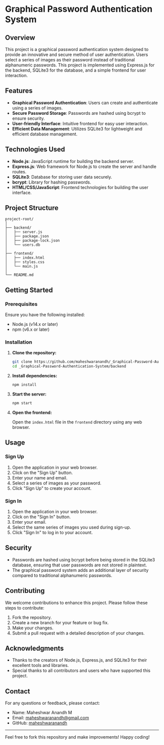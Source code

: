 # Graphical Password Authentication System

## Overview

This project is a graphical password authentication system designed to provide an innovative and secure method of user authentication. Users select a series of images as their password instead of traditional alphanumeric passwords. This project is implemented using Express.js for the backend, SQLite3 for the database, and a simple frontend for user interaction.

## Features

- **Graphical Password Authentication**: Users can create and authenticate using a series of images.
- **Secure Password Storage**: Passwords are hashed using bcrypt to ensure security.
- **User-friendly Interface**: Intuitive frontend for easy user interaction.
- **Efficient Data Management**: Utilizes SQLite3 for lightweight and efficient database management.

## Technologies Used

- **Node.js**: JavaScript runtime for building the backend server.
- **Express.js**: Web framework for Node.js to create the server and handle routes.
- **SQLite3**: Database for storing user data securely.
- **bcrypt**: Library for hashing passwords.
- **HTML/CSS/JavaScript**: Frontend technologies for building the user interface.

## Project Structure

```
project-root/
│
├── backend/
│   ├── server.js
│   ├── package.json
│   ├── package-lock.json
│   └── users.db
│
├── frontend/
│   ├── index.html
│   ├── styles.css
│   └── main.js
│
└── README.md
```

## Getting Started

### Prerequisites

Ensure you have the following installed:

- Node.js (v14.x or later)
- npm (v6.x or later)

### Installation

1. **Clone the repository:**

    ```bash
    git clone https://github.com/maheshwaranandh/_Graphical-Password-Authentication-System
    cd _Graphical-Password-Authentication-System/backend
    ```

2. **Install dependencies:**

    ```bash
    npm install
    ```

3. **Start the server:**

    ```bash
    npm start
    ```

4. **Open the frontend:**

    Open the `index.html` file in the `frontend` directory using any web browser.

## Usage

### Sign Up

1. Open the application in your web browser.
2. Click on the "Sign Up" button.
3. Enter your name and email.
4. Select a series of images as your password.
5. Click "Sign Up" to create your account.

### Sign In

1. Open the application in your web browser.
2. Click on the "Sign In" button.
3. Enter your email.
4. Select the same series of images you used during sign-up.
5. Click "Sign In" to log in to your account.

## Security

- Passwords are hashed using bcrypt before being stored in the SQLite3 database, ensuring that user passwords are not stored in plaintext.
- The graphical password system adds an additional layer of security compared to traditional alphanumeric passwords.

## Contributing

We welcome contributions to enhance this project. Please follow these steps to contribute:

1. Fork the repository.
2. Create a new branch for your feature or bug fix.
3. Make your changes.
4. Submit a pull request with a detailed description of your changes.


## Acknowledgments

- Thanks to the creators of Node.js, Express.js, and SQLite3 for their excellent tools and libraries.
- Special thanks to all contributors and users who have supported this project.

## Contact

For any questions or feedback, please contact:

- Name: Maheshwar Anandh M
- Email: maheshwaranandh@gmail.com
- GitHub: [maheshwaranandh](https://github.com/maheshwaranandh)

---

Feel free to fork this repository and make improvements! Happy coding!
